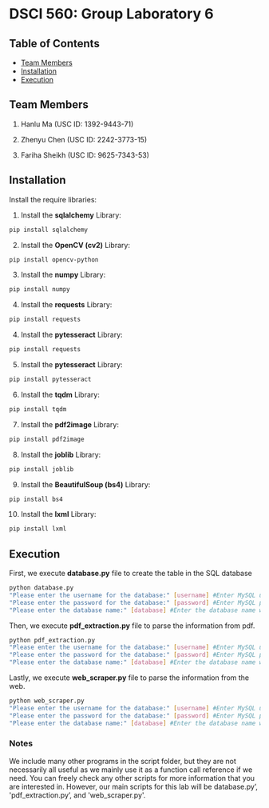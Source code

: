 # DSCI 560: Group Laboratory 6

## Table of Contents

- [Team Members](#team-members)
- [Installation](#installation)
- [Execution](#execution)

## Team Members

1. Hanlu Ma (USC ID: 1392-9443-71)

2. Zhenyu Chen (USC ID: 2242-3773-15)

4. Fariha Sheikh (USC ID: 9625-7343-53)

## Installation

Install the require libraries:

1. Install the **sqlalchemy** Library:
``` bash
pip install sqlalchemy
```

2. Install the **OpenCV (cv2)** Library:
``` bash
pip install opencv-python
```

3. Install the **numpy** Library:
``` bash
pip install numpy
```

4. Install the **requests** Library:
```bash
pip install requests
```

4. Install the **pytesseract** Library:
```bash
pip install requests
```

5. Install the **pytesseract** Library:
``` bash
pip install pytesseract
```

6. Install the **tqdm** Library:
``` bash
pip install tqdm
```

7. Install the **pdf2image** Library:
```bash
pip install pdf2image
```

8. Install the **joblib** Library:
```bash
pip install joblib
```

9. Install the **BeautifulSoup (bs4)** Library:
```bash
pip install bs4
```

10. Install the **lxml** Library:
```bash
pip install lxml
```

## Execution

First, we execute **database.py** file to create the table in the SQL database
```bash
python database.py
"Please enter the username for the database:" [username] #Enter MySQL username.
"Please enter the password for the database:" [password] #Enter MySQL passowrd.
"Please enter the database name:" [database] #Enter the database name where you want to store the data.
```

Then, we execute **pdf_extraction.py** file to parse the information from pdf.
```bash
python pdf_extraction.py
"Please enter the username for the database:" [username] #Enter MySQL username.
"Please enter the password for the database:" [password] #Enter MySQL passowrd.
"Please enter the database name:" [database] #Enter the database name where you want to store the data.
```

Lastly, we execute **web_scraper.py** file to parse the information from the web.
```bash
python web_scraper.py
"Please enter the username for the database:" [username] #Enter MySQL username.
"Please enter the password for the database:" [password] #Enter MySQL passowrd.
"Please enter the database name:" [database] #Enter the database name where you want to store the data.
```
### Notes
We include many other programs in the script folder, but they are not necessarily all useful as we mainly use it as a function call reference if we need. You can freely check any other scripts for more information that you are interested in. However, our main scripts for this lab will be database.py’, 'pdf_extraction.py’, and 'web_scraper.py'.
